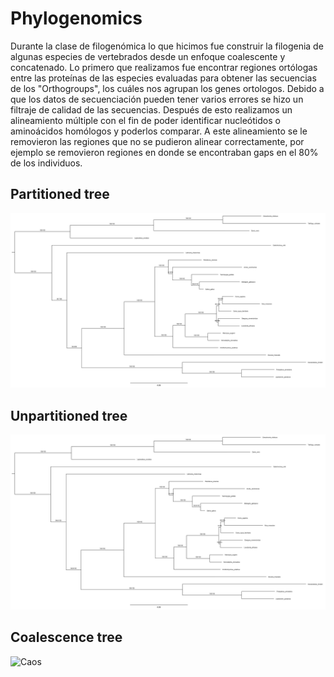 # Phylogenomics

Durante la clase de filogenómica lo que hicimos fue construir la filogenia de algunas especies de vertebrados desde un enfoque coalescente y concatenado. Lo primero que realizamos fue encontrar regiones ortólogas entre las proteínas de las especies evaluadas para obtener las secuencias de los "Orthogroups", los cuáles nos agrupan los genes ortologos. Debido a que los datos de secuenciación pueden tener varios errores se hizo un filtraje de calidad de las secuencias. Después de esto realizamos un alineamiento múltiple con el fin de poder identificar nucleótidos o aminoácidos homólogos y poderlos comparar. A este alineamiento se le removieron las regiones que no se pudieron alinear correctamente, por ejemplo se removieron regiones en donde se encontraban gaps en el 80% de los individuos. 

## Partitioned tree
![Caos](https://github.com/Julift27/phylogenomics/blob/af0796f48e6305f00443b2105257f730dc81b743/partitioned.treefile_page-0001.jpg)

## Unpartitioned tree
![Caos](https://github.com/Julift27/phylogenomics/blob/ddf537596f17be1efac7645b769651a732bb04d9/unpartitioned.treefile_page-0001%20(1).jpg)

## Coalescence tree
![Caos]()
